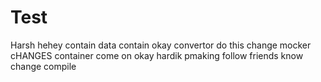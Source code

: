 # Test
Harsh
hehey
contain
data
contain
okay
convertor
do this
change
mocker
cHANGES
container
come on
okay
hardik
pmaking
follow
friends
know
change
compile
